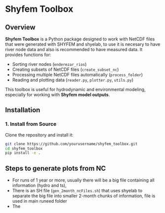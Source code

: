 # Shyfem Toolbox

## Overview
**Shyfem Toolbox** is a Python package designed to work with NetCDF files that were generated with SHYFEM and shyelab, to use it is necesary to have river node data and also is recommended to have measured data. It provides functions for:
- Sorting river nodes (`enderezar_rios`)
- Creating subsets of NetCDF files (`create_subset_nc`)
- Processing multiple NetCDF files automatically (`process_folder`)
- Reading and plotting data (`reader.py`, `plotter.py`, `utils.py`)

This toolbox is useful for hydrodynamic and environmental modeling, especially for working with **Shyfem model outputs**.

## Installation

### **1. Install from Source**
Clone the repository and install it:
```sh
git clone https://github.com/yourusername/shyfem_toolbox.git
cd shyfem_toolbox
pip install -e .

```

## Steps to generate plots from NC
- For runs of 1 year or more, usually there will be a big file containing all information (hydro and ts), 
- There is an SH file (`gen_2month_ncFiles.sh`) that uses shyelab to separate the big file into smaller 2-month chunks of information, file is used in main runeed folder 
- The 
